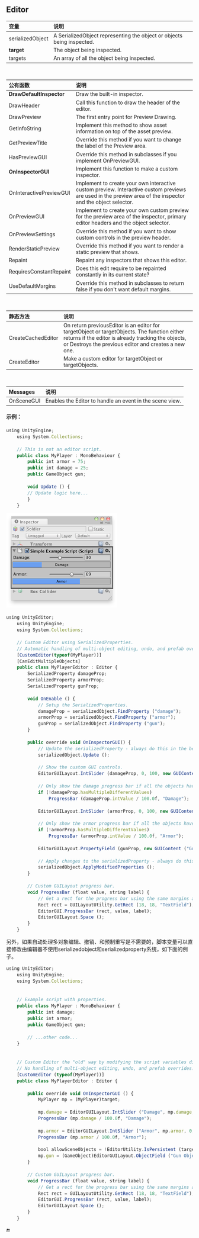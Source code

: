 ## Editor

| 变量 | 说明 |
| :--- | :--- |
| serializedObject | A SerializedObject representing the object or objects being inspected. |
| **target** | The object being inspected. |
| targets | An array of all the object being inspected. |

 

| 公有函数 | 说明 |
| :--- | :--- |
| **DrawDefaultInspector** | Draw the built-in inspector. |
| DrawHeader | Call this function to draw the header of the editor. |
| DrawPreview | The first entry point for Preview Drawing. |
| GetInfoString | Implement this method to show asset information on top of the asset preview. |
| GetPreviewTitle | Override this method if you want to change the label of the Preview area. |
| HasPreviewGUI | Override this method in subclasses if you implement OnPreviewGUI. |
| **OnInspectorGUI** | Implement this function to make a custom inspector. |
| OnInteractivePreviewGUI | Implement to create your own interactive custom preview. Interactive custom previews are used in the preview area of the inspector and the object selector. |
| OnPreviewGUI | Implement to create your own custom preview for the preview area of the inspector, primary editor headers and the object selector. |
| OnPreviewSettings | Override this method if you want to show custom controls in the preview header. |
| RenderStaticPreview | Override this method if you want to render a static preview that shows. |
| Repaint | Repaint any inspectors that shows this editor. |
| RequiresConstantRepaint | Does this edit require to be repainted constantly in its current state? |
| UseDefaultMargins | Override this method in subclasses to return false if you don't want default margins. |

 

| 静态方法 | 说明 |
| :--- | :--- |
|CreateCachedEditor|On return previousEditor is an editor for targetObject or targetObjects. The function either returns if the editor is already tracking the objects, or Destroys the previous editor and creates a new one.|  
|CreateEditor|Make a custom editor for targetObject or targetObjects.|

&emsp;

| Messages | 说明 |
| :--- | :--- |
| OnSceneGUI | Enables the Editor to handle an event in the scene view. |

#### 示例：

```javascript
using UnityEngine;
    using System.Collections;

    // This is not an editor script.
    public class MyPlayer : MonoBehaviour {
        public int armor = 75;
        public int damage = 25;
        public GameObject gun;

        void Update () {
        // Update logic here...
        }
    }
```

![](/assets/CustomEditor.png)

```javascript
using UnityEditor;
    using UnityEngine;
    using System.Collections;

    // Custom Editor using SerializedProperties.
    // Automatic handling of multi-object editing, undo, and prefab overrides.
    [CustomEditor(typeof(MyPlayer))]
    [CanEditMultipleObjects]
    public class MyPlayerEditor : Editor {
        SerializedProperty damageProp;
        SerializedProperty armorProp;
        SerializedProperty gunProp;

        void OnEnable () {
            // Setup the SerializedProperties.
            damageProp = serializedObject.FindProperty ("damage");
            armorProp = serializedObject.FindProperty ("armor");
            gunProp = serializedObject.FindProperty ("gun");
        }

        public override void OnInspectorGUI() {
            // Update the serializedProperty - always do this in the beginning of OnInspectorGUI.
            serializedObject.Update ();

            // Show the custom GUI controls.
            EditorGUILayout.IntSlider (damageProp, 0, 100, new GUIContent ("Damage"));

            // Only show the damage progress bar if all the objects have the same damage value:
            if (!damageProp.hasMultipleDifferentValues)
                ProgressBar (damageProp.intValue / 100.0f, "Damage");

            EditorGUILayout.IntSlider (armorProp, 0, 100, new GUIContent ("Armor"));

            // Only show the armor progress bar if all the objects have the same armor value:
            if (!armorProp.hasMultipleDifferentValues)
                ProgressBar (armorProp.intValue / 100.0f, "Armor");

            EditorGUILayout.PropertyField (gunProp, new GUIContent ("Gun Object"));

            // Apply changes to the serializedProperty - always do this in the end of OnInspectorGUI.
            serializedObject.ApplyModifiedProperties ();
        }

        // Custom GUILayout progress bar.
        void ProgressBar (float value, string label) {
            // Get a rect for the progress bar using the same margins as a textfield:
            Rect rect = GUILayoutUtility.GetRect (18, 18, "TextField");
            EditorGUI.ProgressBar (rect, value, label);
            EditorGUILayout.Space ();
        }
    }
```

另外，如果自动处理多对象编辑、撤销、和预制重写是不需要的，脚本变量可以直接修改由编辑器不使用serializedobject和serializedproperty系统，如下面的例子。

```javascript
using UnityEditor;
    using UnityEngine;
    using System.Collections;


    // Example script with properties.
    public class MyPlayer : MonoBehaviour {
        public int damage;
        public int armor;
        public GameObject gun;

        // ...other code...
    }


    // Custom Editor the "old" way by modifying the script variables directly.
    // No handling of multi-object editing, undo, and prefab overrides!
    [CustomEditor (typeof(MyPlayer))]
    public class MyPlayerEditor : Editor {

        public override void OnInspectorGUI () {
            MyPlayer mp = (MyPlayer)target;

            mp.damage = EditorGUILayout.IntSlider ("Damage", mp.damage, 0, 100);
            ProgressBar (mp.damage / 100.0f, "Damage");

            mp.armor = EditorGUILayout.IntSlider ("Armor", mp.armor, 0, 100);
            ProgressBar (mp.armor / 100.0f, "Armor");

            bool allowSceneObjects = !EditorUtility.IsPersistent (target);
            mp.gun = (GameObject)EditorGUILayout.ObjectField ("Gun Object", mp.gun, typeof(GameObject), allowSceneObjects);
        }

        // Custom GUILayout progress bar.
        void ProgressBar (float value, string label) {
            // Get a rect for the progress bar using the same margins as a textfield:
            Rect rect = GUILayoutUtility.GetRect (18, 18, "TextField");
            EditorGUI.ProgressBar (rect, value, label);
            EditorGUILayout.Space ();
        }
    }
```

🔚

